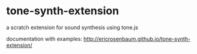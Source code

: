 # tone-synth-extension
a scratch extension for sound synthesis using tone.js

documentation with examples:
http://ericrosenbaum.github.io/tone-synth-extension/

